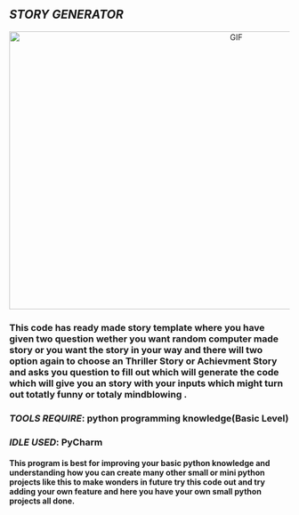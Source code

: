 ## *STORY GENERATOR*

<p align="center"> <img alt="GIF" height="500px"  width="800px" src="Desktop Application/Basic/Python/Story-Generator/Documents/ezgif.com-video-to-gif.gifraw=true"/><br></p>

### **This code has ready made story template where you have given two question wether you want random computer made story or you want the story in your way and there will two option again to choose an Thriller Story or Achievment Story and asks you question to fill out which  will generate the code which will give you an story with your inputs which might turn out totatly funny or totaly mindblowing .**

### **_TOOLS REQUIRE_: python programming knowledge(Basic Level)**
### **_IDLE USED_: PyCharm**

#### **This program is best for improving your basic python knowledge and understanding how you can create many other small or mini python projects like this  to make wonders in future try this code out and try adding your own feature and here you have your own small python projects all done.**
